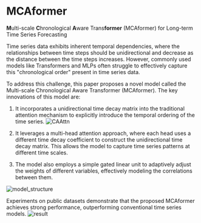 # MCAformer
**M**ulti-scale **C**hronological **A**ware Trans**former** (MCAformer) for Long-term Time Series Forecasting

Time series data exhibits inherent temporal dependencies, where the relationships between time steps should be unidirectional and decrease as the distance between the time steps increases. However, commonly used models like Transformers and MLPs often struggle to effectively capture this "chronological order" present in time series data.

To address this challenge, this paper proposes a novel model called the Multi-scale Chronological Aware Transformer (MCAformer). The key innovations of this model are:

1. It incorporates a unidirectional time decay matrix into the traditional attention mechanism to explicitly introduce the temporal ordering of the time series. ![CAAttn](https://github.com/Nicholas0917/MCAformer/assets/49270065/7bce8dc1-9a95-456c-8635-9b6bc3cd73ff)


2. It leverages a multi-head attention approach, where each head uses a different time decay coefficient to construct the unidirectional time decay matrix. This allows the model to capture time series patterns at different time scales.
3. The model also employs a simple gated linear unit to adaptively adjust the weights of different variables, effectively modeling the correlations between them.

![model_structure](https://github.com/Nicholas0917/MCAformer/assets/49270065/01c7e7b1-8677-4776-9760-2199b441527e)


Experiments on public datasets demonstrate that the proposed MCAformer achieves strong performance, outperforming conventional time series models. 
![result](https://github.com/Nicholas0917/MCAformer/assets/49270065/c90d502e-926f-4e5c-8eb8-f23729520e25)



